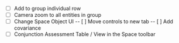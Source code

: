 - [ ] Add to group individual row
- [ ] Camera zoom to all entities in group
- [ ] Change Space Object UI
-- [ ] Move controls to new tab
-- [ ] Add covariance
- [ ] Conjunction Assessment Table / View in the Space toolbar